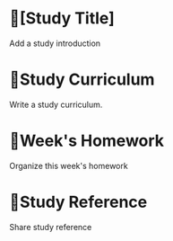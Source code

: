# 📕[Study Title]
Add a study introduction

# 📝Study Curriculum
Write a study curriculum.

# 📅Week's Homework
Organize this week's homework

# 📑Study Reference
Share study reference


